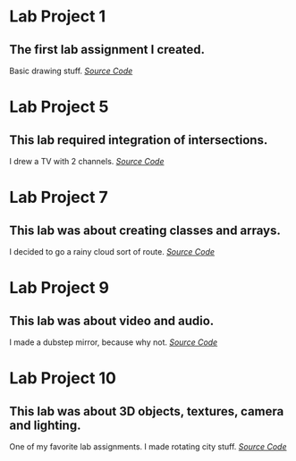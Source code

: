 # Lab Project 1
## The first lab assignment I created. 
Basic drawing stuff.
*[Source Code](https://github.com/sawyerae07/MAGD-150-Assignments/blob/gh-pages/s22magd150lab10_Sawyer/sketch.js)*




# Lab Project 5
## This lab required integration of intersections. 
I drew a TV with 2 channels.
*[Source Code](https://github.com/sawyerae07/MAGD-150-Assignments/blob/gh-pages/s22magd150lab05_sawyer/sketch.js)*




# Lab Project 7
## This lab was about creating classes and arrays. 
I decided to go a rainy cloud sort of route.
*[Source Code](https://github.com/sawyerae07/MAGD-150-Assignments/blob/gh-pages/s22magd150lab07_Sawyer/sketch.js)*




# Lab Project 9
## This lab was about video and audio. 
I made a dubstep mirror, because why not.
*[Source Code](https://github.com/sawyerae07/MAGD-150-Assignments/blob/gh-pages/s22magd150lab09_Sawyer/sketch.js)*




# Lab Project 10
## This lab was about 3D objects, textures, camera and lighting.
One of my favorite lab assignments. I made rotating city stuff.
*[Source Code](https://github.com/sawyerae07/MAGD-150-Assignments/edit/gh-pages/s22magd150lab10_Sawyer/sketch.js)*
